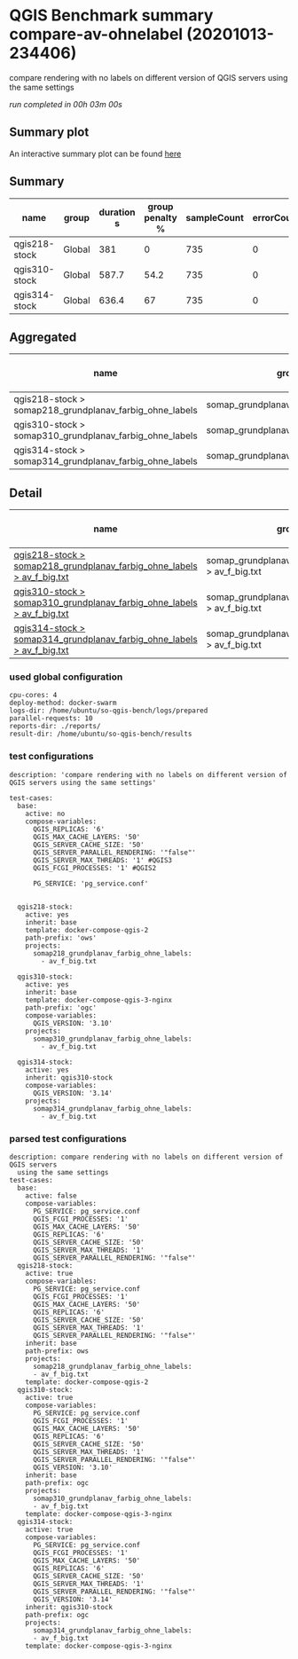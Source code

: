 # QGIS Benchmark summary compare-av-ohnelabel (20201013-234406)


compare rendering with no labels on different version of QGIS servers using the same settings

_run completed in 00h 03m 00s_
## Summary plot
An interactive summary plot can be found [here](report_compare-av-ohnelabel_20201013-234406_plot.html)

## Summary
| name          | group   |   duration s |   group penalty % |   sampleCount |   errorCount |   memMaxMB |   memAvgMB |   memMinMB |   cpuMax% |   cpuAvg% |   cpuMin% |   errorPct |
|---------------|---------|--------------|-------------------|---------------|--------------|------------|------------|------------|-----------|-----------|-----------|------------|
| qgis218-stock | Global  |        381   |               0   |           735 |            0 |     3903   |     3505.6 |     2589.6 |      98.7 |      94   |      12.6 |          0 |
| qgis310-stock | Global  |        587.7 |              54.2 |           735 |            0 |     4279.8 |     3560.4 |     2785.4 |      99   |      73.6 |      16.9 |          0 |
| qgis314-stock | Global  |        636.4 |              67   |           735 |            0 |     4199.1 |     3547.6 |     2956.6 |      93.5 |      72.5 |      15.6 |          0 |

## Aggregated
| name                                                    | group                                |   duration s |   group penalty % |   sampleCount |   errorCount |   memMaxMB |   memAvgMB |   memMinMB |   cpuMax% |   cpuAvg% |   cpuMin% |   errorPct |
|---------------------------------------------------------|--------------------------------------|--------------|-------------------|---------------|--------------|------------|------------|------------|-----------|-----------|-----------|------------|
| qgis218-stock > somap218_grundplanav_farbig_ohne_labels | somap_grundplanav_farbig_ohne_labels |        381   |               0   |           735 |            0 |     3903   |     3505.6 |     2589.6 |      98.7 |      94   |      12.6 |          0 |
| qgis310-stock > somap310_grundplanav_farbig_ohne_labels | somap_grundplanav_farbig_ohne_labels |        587.7 |              54.2 |           735 |            0 |     4279.8 |     3560.4 |     2785.4 |      99   |      73.6 |      16.9 |          0 |
| qgis314-stock > somap314_grundplanav_farbig_ohne_labels | somap_grundplanav_farbig_ohne_labels |        636.4 |              67   |           735 |            0 |     4199.1 |     3547.6 |     2956.6 |      93.5 |      72.5 |      15.6 |          0 |

## Detail
| name                                                                                                                                                                                                                      | group                                               |   duration s |   group penalty % |   sampleCount |   errorCount |   errorPct |   meanResTime |   medianResTime |   minResTime |   maxResTime |   pct1ResTime |   pct2ResTime |   pct3ResTime |   throughput |   receivedKBytesPerSec |   sentKBytesPerSec |   memMaxMB |   memAvgMB |   memMinMB |   cpuMax% |   cpuAvg% |   cpuMin% |
|---------------------------------------------------------------------------------------------------------------------------------------------------------------------------------------------------------------------------|-----------------------------------------------------|--------------|-------------------|---------------|--------------|------------|---------------|-----------------|--------------|--------------|---------------|---------------|---------------|--------------|------------------------|--------------------|------------|------------|------------|-----------|-----------|-----------|
| [qgis218-stock > somap218_grundplanav_farbig_ohne_labels > av_f_big.txt](../results/details/compare-av-ohnelabel/20201013-234406/qgis218-stock/somap218_grundplanav_farbig_ohne_labels/av_f_big.txt/dashboard/index.html) | somap_grundplanav_farbig_ohne_labels > av_f_big.txt |        381   |               0   |           735 |            0 |          0 |       518.426 |             462 |          179 |         2911 |         729   |         949.4 |       1564.92 |      18.978  |                3077.34 |            8.57829 |     3903   |     3505.6 |     2589.6 |      98.7 |      94   |      12.6 |
| [qgis310-stock > somap310_grundplanav_farbig_ohne_labels > av_f_big.txt](../results/details/compare-av-ohnelabel/20201013-234406/qgis310-stock/somap310_grundplanav_farbig_ohne_labels/av_f_big.txt/dashboard/index.html) | somap_grundplanav_farbig_ohne_labels > av_f_big.txt |        587.7 |              54.2 |           735 |            0 |          0 |       799.638 |             791 |          129 |         2798 |        1190.4 |        1373   |       2083.24 |      12.1929 |                1688.3  |            5.51133 |     4279.8 |     3560.4 |     2785.4 |      99   |      73.6 |      16.9 |
| [qgis314-stock > somap314_grundplanav_farbig_ohne_labels > av_f_big.txt](../results/details/compare-av-ohnelabel/20201013-234406/qgis314-stock/somap314_grundplanav_farbig_ohne_labels/av_f_big.txt/dashboard/index.html) | somap_grundplanav_farbig_ohne_labels > av_f_big.txt |        636.4 |              67   |           735 |            0 |          0 |       865.871 |             907 |          128 |         2802 |        1284.4 |        1412.2 |       2066.48 |      11.3767 |                1575.21 |            5.14238 |     4199.1 |     3547.6 |     2956.6 |      93.5 |      72.5 |      15.6 |

### used global configuration

```
cpu-cores: 4
deploy-method: docker-swarm
logs-dir: /home/ubuntu/so-qgis-bench/logs/prepared
parallel-requests: 10
reports-dir: ./reports/
result-dir: /home/ubuntu/so-qgis-bench/results

```
### test configurations

```
description: 'compare rendering with no labels on different version of QGIS servers using the same settings'

test-cases:
  base:
    active: no
    compose-variables:
      QGIS_REPLICAS: '6'
      QGIS_MAX_CACHE_LAYERS: '50'
      QGIS_SERVER_CACHE_SIZE: '50'
      QGIS_SERVER_PARALLEL_RENDERING: '"false"'
      QGIS_SERVER_MAX_THREADS: '1' #QGIS3
      QGIS_FCGI_PROCESSES: '1' #QGIS2

      PG_SERVICE: 'pg_service.conf'


  qgis218-stock:
    active: yes
    inherit: base
    template: docker-compose-qgis-2
    path-prefix: 'ows'
    projects:
      somap218_grundplanav_farbig_ohne_labels:
        - av_f_big.txt

  qgis310-stock:
    active: yes
    inherit: base
    template: docker-compose-qgis-3-nginx
    path-prefix: 'ogc'
    compose-variables:
      QGIS_VERSION: '3.10'
    projects:
      somap310_grundplanav_farbig_ohne_labels:
        - av_f_big.txt

  qgis314-stock:
    active: yes
    inherit: qgis310-stock
    compose-variables:
      QGIS_VERSION: '3.14'
    projects:
      somap314_grundplanav_farbig_ohne_labels:
        - av_f_big.txt

```
### parsed test configurations

```
description: compare rendering with no labels on different version of QGIS servers
  using the same settings
test-cases:
  base:
    active: false
    compose-variables:
      PG_SERVICE: pg_service.conf
      QGIS_FCGI_PROCESSES: '1'
      QGIS_MAX_CACHE_LAYERS: '50'
      QGIS_REPLICAS: '6'
      QGIS_SERVER_CACHE_SIZE: '50'
      QGIS_SERVER_MAX_THREADS: '1'
      QGIS_SERVER_PARALLEL_RENDERING: '"false"'
  qgis218-stock:
    active: true
    compose-variables:
      PG_SERVICE: pg_service.conf
      QGIS_FCGI_PROCESSES: '1'
      QGIS_MAX_CACHE_LAYERS: '50'
      QGIS_REPLICAS: '6'
      QGIS_SERVER_CACHE_SIZE: '50'
      QGIS_SERVER_MAX_THREADS: '1'
      QGIS_SERVER_PARALLEL_RENDERING: '"false"'
    inherit: base
    path-prefix: ows
    projects:
      somap218_grundplanav_farbig_ohne_labels:
      - av_f_big.txt
    template: docker-compose-qgis-2
  qgis310-stock:
    active: true
    compose-variables:
      PG_SERVICE: pg_service.conf
      QGIS_FCGI_PROCESSES: '1'
      QGIS_MAX_CACHE_LAYERS: '50'
      QGIS_REPLICAS: '6'
      QGIS_SERVER_CACHE_SIZE: '50'
      QGIS_SERVER_MAX_THREADS: '1'
      QGIS_SERVER_PARALLEL_RENDERING: '"false"'
      QGIS_VERSION: '3.10'
    inherit: base
    path-prefix: ogc
    projects:
      somap310_grundplanav_farbig_ohne_labels:
      - av_f_big.txt
    template: docker-compose-qgis-3-nginx
  qgis314-stock:
    active: true
    compose-variables:
      PG_SERVICE: pg_service.conf
      QGIS_FCGI_PROCESSES: '1'
      QGIS_MAX_CACHE_LAYERS: '50'
      QGIS_REPLICAS: '6'
      QGIS_SERVER_CACHE_SIZE: '50'
      QGIS_SERVER_MAX_THREADS: '1'
      QGIS_SERVER_PARALLEL_RENDERING: '"false"'
      QGIS_VERSION: '3.14'
    inherit: qgis310-stock
    path-prefix: ogc
    projects:
      somap314_grundplanav_farbig_ohne_labels:
      - av_f_big.txt
    template: docker-compose-qgis-3-nginx

```